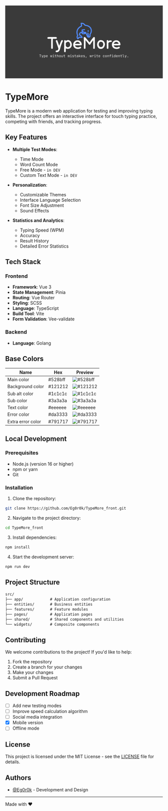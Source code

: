 ![Logo](preview.png)

# TypeMore

TypeMore is a modern web application for testing and improving typing skills. The project offers an interactive interface for touch typing practice, competing with friends, and tracking progress.

## Key Features

- **Multiple Test Modes**:
  - Time Mode
  - Word Count Mode
  - Free Mode - `in DEV` 
  - Custom Text Mode - `in DEV`

- **Personalization**:
  - Customizable Themes
  - Interface Language Selection
  - Font Size Adjustment
  - Sound Effects

- **Statistics and Analytics**:
  - Typing Speed (WPM)
  - Accuracy
  - Result History
  - Detailed Error Statistics


## Tech Stack

### Frontend
- **Framework**: Vue 3
- **State Management**: Pinia
- **Routing**: Vue Router
- **Styling**: SCSS
- **Language**: TypeScript
- **Build Tool**: Vite
- **Form Validation**: Vee-validate

### Backend
- **Language**: Golang

## Base Colors

| Name | Hex | Preview |
|----------|-----|--------------|
| Main color | #528bff | ![#528bff](https://via.placeholder.com/10/528bff?text=+) |
| Background color | #121212 | ![#121212](https://via.placeholder.com/10/121212?text=+) |
| Sub alt color | #1c1c1c | ![#1c1c1c](https://via.placeholder.com/10/1c1c1c?text=+) |
| Sub color | #3a3a3a | ![#3a3a3a](https://via.placeholder.com/10/3a3a3a?text=+) |
| Text color | #eeeeee | ![#eeeeee](https://via.placeholder.com/10/eeeeee?text=+) |
| Error color | #da3333 | ![#da3333](https://via.placeholder.com/10/da3333?text=+) |
| Extra error color | #791717 | ![#791717](https://via.placeholder.com/10/791717?text=+) |

## Local Development

### Prerequisites

- Node.js (version 16 or higher)
- npm or yarn
- Git

### Installation

1. Clone the repository:
```bash
git clone https://github.com/Eg0r0k/TypeMore_front.git
```

2. Navigate to the project directory:
```bash
cd TypeMore_front
```

3. Install dependencies:
```bash
npm install
```

4. Start the development server:
```bash
npm run dev
```

## Project Structure

```
src/
├── app/            # Application configuration
├── entities/       # Business entities
├── features/       # Feature modules
├── pages/          # Application pages
├── shared/         # Shared components and utilities
└── widgets/        # Composite components
```

## Contributing

We welcome contributions to the project! If you'd like to help:

1. Fork the repository
2. Create a branch for your changes
3. Make your changes
4. Submit a Pull Request

## Development Roadmap

- [ ] Add new testing modes
- [ ] Improve speed calculation algorithm
- [ ] Social media integration
- [x] Mobile version
- [ ] Offline mode

## License

This project is licensed under the MIT License - see the [LICENSE](LICENSE) file for details.


## Authors

- [@Eg0r0k](https://github.com/Eg0r0k) - Development and Design

---

Made with ❤️
